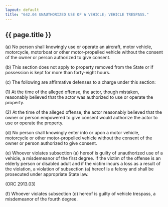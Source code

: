 ---
layout: default 
title: "642.04 UNAUTHORIZED USE OF A VEHICLE; VEHICLE TRESPASS."---

{{ page.title }}
----------------

​(a) No person shall knowingly use or operate an aircraft, motor
vehicle, motorcycle, motorboat or other motor-propelled vehicle without
the consent of the owner or person authorized to give consent.

​(b) This section does not apply to property removed from the State or
if possession is kept for more than forty-eight hours.

​(c) The following are affirmative defenses to a charge under this
section:

​(1) At the time of the alleged offense, the actor, though mistaken,
reasonably believed that the actor was authorized to use or operate the
property.

​(2) At the time of the alleged offense, the actor reasonably believed
that the owner or person empowered to give consent would authorize the
actor to use or operate the property.

​(d) No person shall knowingly enter into or upon a motor vehicle,
motorcycle or other motor-propelled vehicle without the consent of the
owner or person authorized to give consent.

​(e) Whoever violates subsection (a) hereof is guilty of unauthorized
use of a vehicle, a misdemeanor of the first degree. If the victim of
the offense is an elderly person or disabled adult and if the victim
incurs a loss as a result of the violation, a violation of subsection
(a) hereof is a felony and shall be prosecuted under appropriate State
law.

(ORC 2913.03)

​(f) Whoever violates subsection (d) hereof is guilty of vehicle
trespass, a misdemeanor of the fourth degree.
